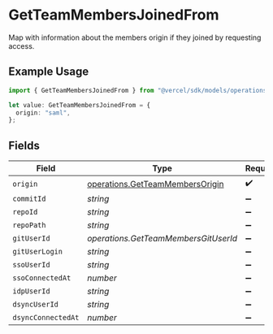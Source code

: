 # GetTeamMembersJoinedFrom

Map with information about the members origin if they joined by requesting access.

## Example Usage

```typescript
import { GetTeamMembersJoinedFrom } from "@vercel/sdk/models/operations/getteammembers.js";

let value: GetTeamMembersJoinedFrom = {
  origin: "saml",
};
```

## Fields

| Field                                                                              | Type                                                                               | Required                                                                           | Description                                                                        |
| ---------------------------------------------------------------------------------- | ---------------------------------------------------------------------------------- | ---------------------------------------------------------------------------------- | ---------------------------------------------------------------------------------- |
| `origin`                                                                           | [operations.GetTeamMembersOrigin](../../models/operations/getteammembersorigin.md) | :heavy_check_mark:                                                                 | N/A                                                                                |
| `commitId`                                                                         | *string*                                                                           | :heavy_minus_sign:                                                                 | N/A                                                                                |
| `repoId`                                                                           | *string*                                                                           | :heavy_minus_sign:                                                                 | N/A                                                                                |
| `repoPath`                                                                         | *string*                                                                           | :heavy_minus_sign:                                                                 | N/A                                                                                |
| `gitUserId`                                                                        | *operations.GetTeamMembersGitUserId*                                               | :heavy_minus_sign:                                                                 | N/A                                                                                |
| `gitUserLogin`                                                                     | *string*                                                                           | :heavy_minus_sign:                                                                 | N/A                                                                                |
| `ssoUserId`                                                                        | *string*                                                                           | :heavy_minus_sign:                                                                 | N/A                                                                                |
| `ssoConnectedAt`                                                                   | *number*                                                                           | :heavy_minus_sign:                                                                 | N/A                                                                                |
| `idpUserId`                                                                        | *string*                                                                           | :heavy_minus_sign:                                                                 | N/A                                                                                |
| `dsyncUserId`                                                                      | *string*                                                                           | :heavy_minus_sign:                                                                 | N/A                                                                                |
| `dsyncConnectedAt`                                                                 | *number*                                                                           | :heavy_minus_sign:                                                                 | N/A                                                                                |